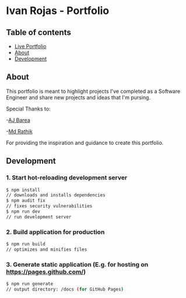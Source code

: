 # Ivan Rojas - Portfolio

## Table of contents

- [Live Portfolio](https://ibanrohazz.github.io/)
- [About](#about)
- [Development](#development)

## About

This portfolio is meant to highlight projects I've completed as a Software Engineer and share new projects and ideas that I'm pursing.

Special Thanks to:

-[AJ Barea](https://github.com/ajbarea/portfolio)

-[Md Rathik](https://github.com/mdrathik/nuxtjs-tailwind-blog)

For providing the inspiration and guidance to create this portfolio.

## Development

### 1. Start hot-reloading development server

```bash
$ npm install                    
// downloads and installs dependencies
$ npm audit fix                  
// fixes security vulnerabilities
$ npm run dev                    
// run development server
```

### 2. Build application for production

```bash
$ npm run build                  
// optimizes and minifies files
```

### 3. Generate static application (E.g. for hosting on https://pages.github.com/)

```bash
$ npm run generate               
// output directory: /docs (for GitHub Pages)
```
